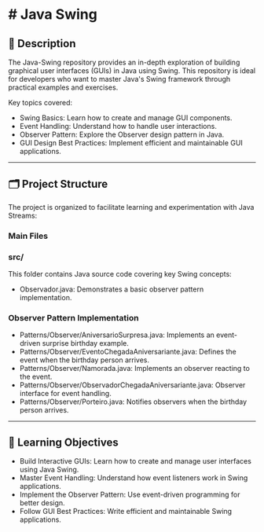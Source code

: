 # # Java Swing

## 📘 Description
The Java-Swing repository provides an in-depth exploration of building graphical user interfaces (GUIs) in Java using Swing. This repository is ideal for developers who want to master Java's Swing framework through practical examples and exercises.

Key topics covered:

- Swing Basics: Learn how to create and manage GUI components.
- Event Handling: Understand how to handle user interactions.
- Observer Pattern: Explore the Observer design pattern in Java.
- GUI Design Best Practices: Implement efficient and maintainable GUI applications.

---

## 🗂️ Project Structure
The project is organized to facilitate learning and experimentation with Java Streams:

### Main Files
### src/
This folder contains Java source code covering key Swing concepts:

- Observador.java: Demonstrates a basic observer pattern implementation.

### Observer Pattern Implementation

- Patterns/Observer/AniversarioSurpresa.java: Implements an event-driven surprise birthday example.
- Patterns/Observer/EventoChegadaAniversariante.java: Defines the event when the birthday person arrives.
- Patterns/Observer/Namorada.java: Implements an observer reacting to the event.
- Patterns/Observer/ObservadorChegadaAniversariante.java: Observer interface for event handling.
- Patterns/Observer/Porteiro.java: Notifies observers when the birthday person arrives.

---

## 🎯 Learning Objectives
- Build Interactive GUIs: Learn how to create and manage user interfaces using Java Swing.
- Master Event Handling: Understand how event listeners work in Swing applications.
- Implement the Observer Pattern: Use event-driven programming for better design.
- Follow GUI Best Practices: Write efficient and maintainable Swing applications.
